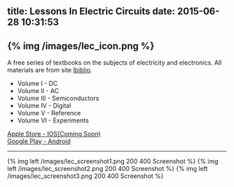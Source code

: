 title: Lessons In Electric Circuits
date: 2015-06-28 10:31:53
---

{% img /images/lec_icon.png %}    
---
A free series of textbooks on the subjects of electricity and electronics. All materials are from site [Ibiblio](http://www.ibiblio.org/kuphaldt/electricCircuits/).

- Volume I - DC
- Volume II - AC
- Volume III - Semiconductors
- Volume IV - Digital
- Volume V - Reference
- Volume VI - Experiments

[Apple Store - IOS(Coming Soon)](/)   
[Google Play - Android](https://play.google.com/store/apps/details?id=com.tomtomapps.LEC2)  

---

{% img left /images/lec_screenshot1.png 200 400 Screenshot %} 
{% img left /images/lec_screenshot2.png 200 400 Screenshot %} 
{% img left /images/lec_screenshot3.png 200 400 Screenshot %}   
